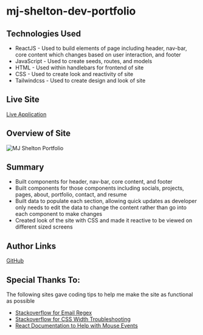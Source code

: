 # mj-shelton-dev-portfolio

## Technologies Used

* ReactJS - Used to build elements of page including header, nav-bar, core content which changes based on user interaction, and footer
* JavaScript - Used to create seeds, routes, and models
* HTML - Used within handlebars for frontend of site
* CSS - Used to create look and reactivity of site
* Tailwindcss - Used to create design and look of site 

## Live Site

[Live Application](https://mjshelton12.github.io/mj-shelton-dev-portfolio/)

## Overview of Site

![MJ Shelton Portfolio](https://i.imgur.com/TOVgcQ8.jpg)


## Summary

* Built components for header, nav-bar, core content, and footer
* Built components for those components including socials, projects, pages, about, portfolio, contact, and resume
* Built data to populate each section, allowing quick updates as developer only needs to edit the data to change the content rather than go into each component to make changes 
* Created look of the site with CSS and made it reactive to be viewed on different sized screens

## Author Links

[GitHub](https://github.com/mjshelton12)

## Special Thanks To:

The following sites gave coding tips to help me make the site as functional as possible

* [Stackoverflow for Email Regex](https://stackoverflow.com/questions/16167983/best-regular-expression-for-email-validation-in-c-sharp)
* [Stackoverflow for CSS Width Troubleshooting](https://stackoverflow.com/questions/10816853/css-label-width-not-taking-effect)
* [React Documentation to Help with Mouse Events](https://reactjs.org/docs/events.html#mouse-events)